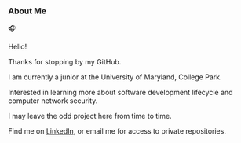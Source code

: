 
### About Me

<!--
**lyang420/lyang420** is a ✨ _special_ ✨ repository because its `README.md` (this file) appears on your GitHub profile.
-->

:headphones:

Hello!

Thanks for stopping by my GitHub.

I am currently a junior at the University of Maryland, College Park.

Interested in learning more about software development lifecycle and computer network security.

I may leave the odd project here from time to time.

Find me on [LinkedIn](https://linkedin.com/in/lucas-yang/), or email me for access to private repositories.
